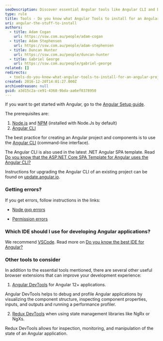 ```yaml
---
seoDescription: Discover essential Angular tools like Angular CLI and DevTools for your project setup and streamlined development.
type: rule
title: Tools - Do you know what Angular Tools to install for an Angular project?
uri: angular-the-stuff-to-install
authors:
  - title: Adam Cogan
    url: https://ssw.com.au/people/adam-cogan
  - title: Adam Stephensen
    url: https://ssw.com.au/people/adam-stephensen
  - title: Duncan Hunter
    url: https://ssw.com.au/people/duncan-hunter
  - title: Gabriel George
    url: https://ssw.com.au/people/gabriel-george
related: []
redirects:
  - tools-do-you-know-what-angular-tools-to-install-for-an-angular-project
created: 2016-12-20T14:01:27.000Z
archivedreason: null
guid: a3d15c2a-ce91-4368-9bda-aa6ef0378950
---
```


If you want to get started with Angular, go to the [Angular Setup guide](https://angular.io/guide/setup-local).  

The prerequisites are:

1. [Node.js](https://nodejs.org/) and  [NPM](https://www.npmjs.com/) (installed with Node.Js by default)
2. [Angular CLI](https://angular.io/cli)

The best practice for creating an Angular project and components is to use the [Angular CLI](https://angular.io/cli) (command-line interface).

The Angular CLI is also used in the latest .NET Angular SPA template.
Read [Do you know that the ASP.NET Core SPA Template for Angular uses the Angular CLI?](/asp-net-core-spa-template-for-angular-uses-the-angular-cli)

<!--endintro-->

Instructions for upgrading the Angular CLI of an existing project can be found on [update.angular.io](https://update.angular.io/).

### Getting errors?

If you get errors, follow instructions in the links:

* [Node gyp errors](https://github.com/nodejs/node-gyp)

* [Permission errors](https://docs.npmjs.com/getting-started/fixing-npm-permissions)

### Which IDE should I use for developing Angular applications?

We recommend [VSCode](http://code.visualstudio.com). Read more on [Do you know the best IDE for Angular?](/how-to-get-your-machine-setup)

### Other tools to consider

In addition to the essential tools mentioned, there are several other useful browser extensions that can improve your development experience:

1. [Angular DevTools](https://angular.io/guide/devtools) for Angular 12+ applications.

Angular DevTools helps to debug and profile Angular applications by visualizing the component structure, inspecting component properties, inputs, and outputs and running a performance profiler.

2. [Redux DevTools](https://github.com/reduxjs/redux-devtools) when using state management libraries like NgRx or NgXs.

Redux DevTools allows for inspection, monitoring, and manipulation of the state of an Angular application.
